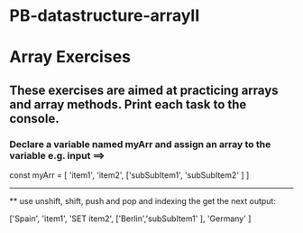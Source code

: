 # PB-datastructure-arrayII

# Array Exercises

## These exercises are aimed at practicing arrays and array methods. Print each task to the console.

### Declare a variable named myArr and assign an array to the variable e.g. input ==>

const myArr = [ 'item1', 'item2', ['subSubItem1', 'subSubItem2' ] ]

---

\*\* use unshift, shift, push and pop and indexing the get the next output:

['Spain', 'item1', 'SET item2', ['Berlin','subSubItem1' ], 'Germany' ]
